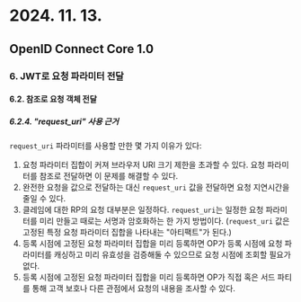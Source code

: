 # 2024. 11. 13.

## OpenID Connect Core 1.0

### 6. JWT로 요청 파라미터 전달

#### 6.2. 참조로 요청 객체 전달

##### 6.2.4. "request_uri" 사용 근거

`request_uri` 파라미터를 사용할 만한 몇 가지 이유가 있다:

1. 요청 파라미터 집합이 커져 브라우저 URI 크기 제한을 초과할 수 있다. 요청 파라미터를 참조로 전달하면 이 문제를 해결할 수 있다.
2. 완전한 요청을 값으로 전달하는 대신 `request_uri` 값을 전달하면 요청 지연시간을 줄일 수 있다.
3. 클레임에 대한 RP의 요청 대부분은 일정하다. `request_uri`는 일정한 요청 파라미터를 미리 만들고 때로는 서명과 암호화하는 한 가지 방법이다. (`request_uri` 값은 고정된 특정 요청 파라미터 집합을 나타내는 "아티팩트"가 된다.)
4. 등록 시점에 고정된 요청 파라미터 집합을 미리 등록하면 OP가 등록 시점에 요청 파라미터를 캐싱하고 미리 유효성을 검증해둘 수 있으므로 요청 시점에 조회할 필요가 없다.
5. 등록 시점에 고정된 요청 파라미터 집합을 미리 등록하면 OP가 직접 혹은 서드 파티를 통해 고객 보호나 다른 관점에서 요청의 내용을 조사할 수 있다.

